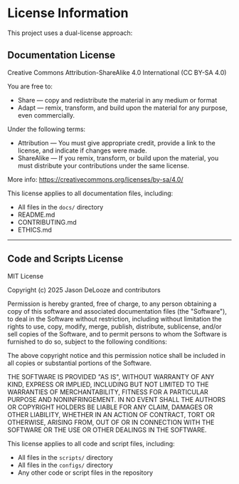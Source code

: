 # License Information

This project uses a dual-license approach:

## Documentation License

Creative Commons Attribution-ShareAlike 4.0 International (CC BY-SA 4.0)

You are free to:
- Share — copy and redistribute the material in any medium or format
- Adapt — remix, transform, and build upon the material for any purpose, even commercially.

Under the following terms:
- Attribution — You must give appropriate credit, provide a link to the license, and indicate if changes were made.
- ShareAlike — If you remix, transform, or build upon the material, you must distribute your contributions under the same license.

More info: https://creativecommons.org/licenses/by-sa/4.0/

This license applies to all documentation files, including:
- All files in the `docs/` directory
- README.md
- CONTRIBUTING.md
- ETHICS.md

--------------------------------------------------

## Code and Scripts License

MIT License

Copyright (c) 2025 Jason DeLooze and contributors

Permission is hereby granted, free of charge, to any person obtaining a copy
of this software and associated documentation files (the "Software"), to deal
in the Software without restriction, including without limitation the rights
to use, copy, modify, merge, publish, distribute, sublicense, and/or sell
copies of the Software, and to permit persons to whom the Software is
furnished to do so, subject to the following conditions:

The above copyright notice and this permission notice shall be included in all
copies or substantial portions of the Software.

THE SOFTWARE IS PROVIDED "AS IS", WITHOUT WARRANTY OF ANY KIND, EXPRESS OR
IMPLIED, INCLUDING BUT NOT LIMITED TO THE WARRANTIES OF MERCHANTABILITY,
FITNESS FOR A PARTICULAR PURPOSE AND NONINFRINGEMENT. IN NO EVENT SHALL THE
AUTHORS OR COPYRIGHT HOLDERS BE LIABLE FOR ANY CLAIM, DAMAGES OR OTHER
LIABILITY, WHETHER IN AN ACTION OF CONTRACT, TORT OR OTHERWISE, ARISING FROM,
OUT OF OR IN CONNECTION WITH THE SOFTWARE OR THE USE OR OTHER DEALINGS IN THE
SOFTWARE.

This license applies to all code and script files, including:
- All files in the `scripts/` directory
- All files in the `configs/` directory
- Any other code or script files in the repository
